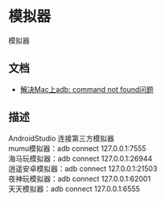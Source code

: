 # 模拟器
模拟器

## 文档
- [解决Mac上adb: command not found问题](https://www.jianshu.com/p/9c0d33cd5e0f)

## 描述
AndroidStudio 连接第三方模拟器<br>
mumu模拟器：adb connect 127.0.0.1:7555<br>
海马玩模拟器：adb connect 127.0.0.1:26944<br>
逍遥安卓模拟器：adb connect 127.0.0.1:21503<br>
夜神玩模拟器：adb connect 127.0.0.1:62001<br>
天天模拟器：adb connect 127.0.0.1:6555<br>